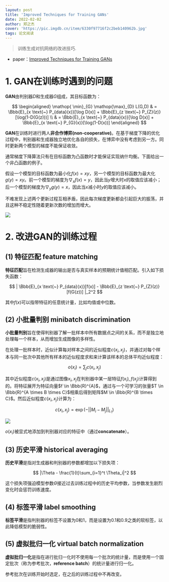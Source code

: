 ```yaml
---
layout: post
title: 'Improved Techniques for Training GANs'
date: 2022-02-02
author: 郑之杰
cover: 'https://pic.imgdb.cn/item/6330f97716f2c2beb140962b.jpg'
tags: 论文阅读
---
```


> 训练生成对抗网络的改进技巧.

- paper：[Improved Techniques for Training GANs](https://arxiv.org/abs/1606.03498)

# 1. GAN在训练时遇到的问题

**GAN**由判别器$D$和生成器$G$组成，其目标函数为：

$$ \begin{aligned} \mathop{ \min}_{G} \mathop{\max}_{D} L(G,D) & =  \Bbb{E}_{x \text{~} P_{data}(x)}[\log D(x)] + \Bbb{E}_{z \text{~} P_{Z}(z)}[\log(1-D(G(z)))] \\ & =  \Bbb{E}_{x \text{~} P_{data}(x)}[\log D(x)] + \Bbb{E}_{x \text{~} P_{G}(x)}[\log(1-D(x))] \end{aligned} $$

**GAN**在训练时进行两人**非合作博弈(non-cooperative)**。在基于梯度下降的优化过程中，判别器和生成器独立地优化各自的损失，在博弈中没有考虑到另一方。同时更新两个模型的梯度不能保证收敛。

通常梯度下降算法只有在目标函数为凸函数时才能保证实现纳什均衡。下面给出一个非凸函数的例子。

假设一个模型的目标函数为最小化$f(x) = xy$，另一个模型的目标函数为最大化$g(y)=xy$。前一个模型的梯度为$\nabla_xf(x)=y$，因此当$y$增大时$x$的取值应该减小；后一个模型的梯度为$\nabla_yg(y)=x$，因此当$x$减小时$y$的取值应该减小。

不难发现上述两个更新过程互相矛盾，因此每次梯度更新都会引起巨大的振荡，并且这种不稳定性随着更新次数的增加而增大。

![](https://pic.imgdb.cn/item/633100d816f2c2beb1469f32.jpg)

# 2. 改进GAN的训练过程

## (1) 特征匹配 feature matching

**特征匹配**旨在检测生成器的输出是否与真实样本的预期统计值相匹配。引入如下损失函数：

$$ | \Bbb{E}_{x \text{~} P_{data}(x)}[f(x)] - \Bbb{E}_{z \text{~} P_{Z}(z)} [f(G(z))]  |_2^2 $$

其中$f(x)$可以指带特征的任意统计量，比如均值或中位数。

## (2) 小批量判别 minibatch discrimination

**小批量判别**旨在使得判别器了解一批样本中所有数据点之间的关系，而不是独立地处理每一个样本，从而增加生成图像的多样性。

在处理一批样本时，近似计算每对样本之间的近似程度$c(x_i,x_j)$，并通过对每个样本与同一批次中其他所有样本的近似程度求和来计算该样本的总体平均近似程度：

$$ o(x_i) = \sum_j c(x_i,x_j) $$

其中近似程度$c(x_i,x_j)$是通过图像$x_i,x_j$在判别器中某一层特征$f(x_i),f(x_j)$计算得到的。将特征展开为特征向量$f \in \Bbb{R}^{A}$，通过与一个可学习的张量$T \in \Bbb{R}^{A \times B \times C}$相乘后得到矩阵$M \in \Bbb{R}^{B \times C}$。然后近似程度$c(x_i,x_j)$计算为：

$$ c(x_i,x_j) = \exp(-||M_i-M_j||_{L_1}) $$


![](https://pic.imgdb.cn/item/639e8837b1fccdcd36cfb908.jpg)

$o(x_i)$被显式地添加到判别器对应的特征中（通过**concatenate**）。


## (3) 历史平滑 historical averaging

**历史平滑**是指对生成器和判别器的参数都增加以下损失项：

$$ |\Theta - \frac{1}{t}\sum_{i=1}^t \Theta_i|^2 $$

这个损失项强迫模型参数$\Theta$接近过去训练过程中的历史平均参数，当参数发生剧烈变化时会惩罚训练速度。

## (4) 标签平滑 label smoothing

**标签平滑**是指判别器的标签不设置为$0$和$1$，而是设置为$0.1$和$0.9$之类的软标签，以此降低模型的脆弱性。

## (5) 虚拟批归一化 virtual batch normalization

**虚拟批归一化**是指在进行批归一化时不使用每一个批次的统计量，而是使用一个固定批次（称为参考批次，**reference batch**）的统计量进行归一化。

参考批次在训练开始时选定，在之后的训练过程中不再改变。

